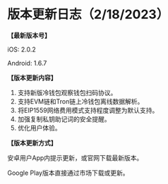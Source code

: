 # 版本更新日志（2/18/2023）

**【最新版本号】**

iOS: 2.0.2

Android: 1.6.7



**【版本更新内容】**

1. 支持新版冷钱包观察钱包扫码协议。
2. 支持EVM链和Tron链上冷钱包离线数据解析。
3. 将EIP1559网络费用模式支持程度调整为默认支持。
4. 加强复制私钥助记词的安全提醒。
5. 优化用户体验。



**【版本更新方式】**&#x20;

安卓用户App内提示更新，或官网下载最新版本。

Google Play版本直接通过市场下载或更新。
